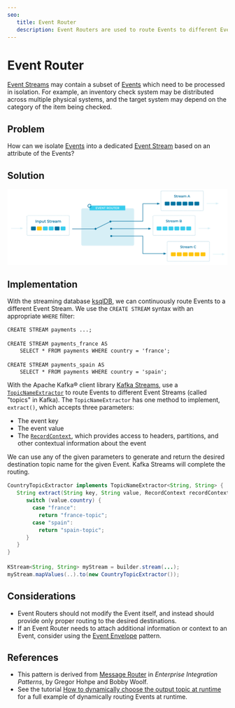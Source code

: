 ```yaml
---
seo:
   title: Event Router
   description: Event Routers are used to route Events to different Event Streams based on data or metadata values contained in each Event. 
---
```


# Event Router
[Event Streams](../event-stream/event-stream.md) may contain a subset of [Events](../event/event.md) which need to be processed in isolation. For example, an inventory check system may be distributed across multiple physical systems, and the target system may depend on the category of the item being checked. 

## Problem
How can we isolate [Events](../event/event.md) into a dedicated [Event Stream](../event-stream/event-stream.md) based on an attribute of the Events?

## Solution
![event-router](../img/event-router.svg)

## Implementation
With the streaming database [ksqlDB](https://ksqldb.io/), we can continuously route Events to a different Event Stream. We use the `CREATE STREAM` syntax with an appropriate `WHERE` filter:

```
CREATE STREAM payments ...;

CREATE STREAM payments_france AS
    SELECT * FROM payments WHERE country = 'france';

CREATE STREAM payments_spain AS
    SELECT * FROM payments WHERE country = 'spain';
```

With the Apache Kafka&reg; client library [Kafka Streams](https://kafka.apache.org/documentation/streams/), use a [`TopicNameExtractor`](https://kafka.apache.org/28/javadoc/org/apache/kafka/streams/processor/TopicNameExtractor.html) to route Events to different Event Streams (called "topics" in Kafka).  The `TopicNameExtractor` has one method to implement, `extract()`, which accepts three parameters:

- The event key
- The event value
- The [`RecordContext`](https://kafka.apache.org/28/javadoc/org/apache/kafka/streams/processor/RecordContext.html), which provides access to headers, partitions, and other contextual information about the event

We can use any of the given parameters to generate and return the desired destination topic name for the given Event. Kafka Streams will complete the routing. 

```java
CountryTopicExtractor implements TopicNameExtractor<String, String> {
   String extract(String key, String value, RecordContext recordContext) {
      switch (value.country) {
        case "france":
          return "france-topic";
        case "spain":
          return "spain-topic";
      }
   }
}

KStream<String, String> myStream = builder.stream(...);
myStream.mapValues(..).to(new CountryTopicExtractor());
```

## Considerations
* Event Routers should not modify the Event itself, and instead should provide only proper routing to the desired destinations.
* If an Event Router needs to attach additional information or context to an Event, consider using the [Event Envelope](../event/event-envelope.md) pattern.

## References
* This pattern is derived from [Message Router](https://www.enterpriseintegrationpatterns.com/patterns/messaging/MessageRouter.html) in _Enterprise Integration Patterns_, by Gregor Hohpe and Bobby Woolf.
* See the tutorial [How to dynamically choose the output topic at runtime](https://kafka-tutorials.confluent.io/dynamic-output-topic/kstreams.html) for a full example of dynamically routing Events at runtime.
